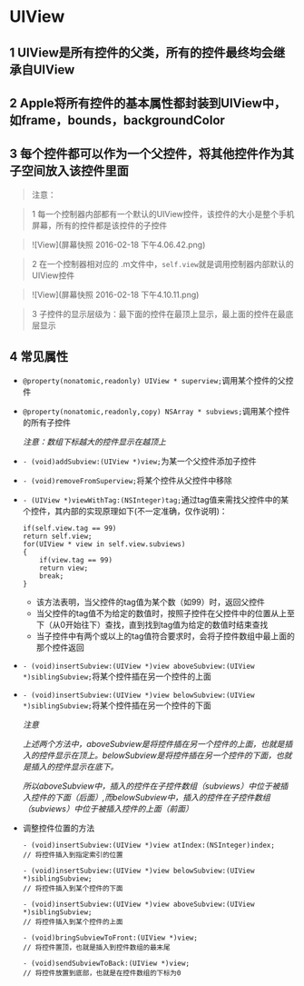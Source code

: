 #  UIView

## 1 UIView是所有控件的父类，所有的控件最终均会继承自UIView

## 2 Apple将所有控件的基本属性都封装到UIView中，如frame，bounds，backgroundColor

## 3 每个控件都可以作为一个父控件，将其他控件作为其子空间放入该控件里面
> 注意：

> 1 每一个控制器内部都有一个默认的UIView控件，该控件的大小是整个手机屏幕，所有的控件都是该控件的子控件

>![View](屏幕快照 2016-02-18 下午4.06.42.png)

> 2 在一个控制器相对应的 .m文件中，```self.view```就是调用控制器内部默认的UIView控件

>![View](屏幕快照 2016-02-18 下午4.10.11.png)

> 3 子控件的显示层级为：最下面的控件在最顶上显示，最上面的控件在最底层显示

## 4 常见属性
- ```@property(nonatomic,readonly) UIView * superview;```调用某个控件的父控件

- ```@property(nonatomic,readonly,copy) NSArray * subviews;```调用某个控件的所有子控件
    
    *注意：数组下标越大的控件显示在越顶上*
- ```- (void)addSubview:(UIView *)view;```为某一个父控件添加子控件

- ```- (void)removeFromSuperview;```将某个控件从父控件中移除

- ```- (UIView *)viewWithTag:(NSInteger)tag;```通过tag值来需找父控件中的某个控件，其内部的实现原理如下(不一定准确，仅作说明)：
    ```objc
    if(self.view.tag == 99) 
    return self.view;
    for(UIView * view in self.view.subviews)
    {
        if(view.tag == 99)
        return view;
        break;
    }
    ```
    - 该方法表明，当父控件的tag值为某个数（如99）时，返回父控件
    - 当父控件的tag值不为给定的数值时，按照子控件在父控件中的位置从上至下（从0开始往下）查找，直到找到tag值为给定的数值时结束查找
    - 当子控件中有两个或以上的tag值符合要求时，会将子控件数组中最上面的那个控件返回 
    

- ```- (void)insertSubview:(UIView *)view aboveSubview:(UIView *)siblingSubview;```将某个控件插在另一个控件的上面

- ```- (void)insertSubview:(UIView *)view belowSubview:(UIView *)siblingSubview;```将某个控件插在另一个控件的下面
    
    *注意*

    *上述两个方法中，aboveSubview是将控件插在另一个控件的上面，也就是插入的控件显示在顶上。belowSubview是将控件插在另一个控件的下面，也就是插入的控件显示在底下。*
    
    *所以aboveSubview中，插入的控件在子控件数组（subviews）中位于被插入控件的下面（后面）,而belowSubview中，插入的控件在子控件数组（subviews）中位于被插入控件的上面（前面）*
    

- 调整控件位置的方法
    ```objc
    - (void)insertSubview:(UIView *)view atIndex:(NSInteger)index;
    // 将控件插入到指定索引的位置
    
    - (void)insertSubview:(UIView *)view belowSubview:(UIView *)siblingSubview;
    // 将控件插入到某个控件的下面
    
    - (void)insertSubview:(UIView *)view aboveSubview:(UIView *)siblingSubview;
    // 将控件插入到某个控件的上面
    
    - (void)bringSubviewToFront:(UIView *)view;
    // 将控件置顶，也就是插入到控件数组的最末尾
    
    - (void)sendSubviewToBack:(UIView *)view;
    // 将控件放置到底部，也就是在控件数组的下标为0 
    ```